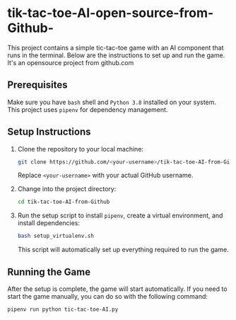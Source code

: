 # tik-tac-toe-AI-open-source-from-Github-

This project contains a simple tic-tac-toe game with an AI component that runs in the terminal. Below are the instructions to set up and run the game.
It's an opensource project from github.com

## Prerequisites

Make sure you have `bash` shell and `Python 3.8` installed on your system. This project uses `pipenv` for dependency management.

## Setup Instructions

1. Clone the repository to your local machine:

    ```sh
    git clone https://github.com/<your-username>/tik-tac-toe-AI-from-Github.git
    ```

    Replace `<your-username>` with your actual GitHub username.

2. Change into the project directory:

    ```sh
    cd tik-tac-toe-AI-from-Github
    ```

3. Run the setup script to install `pipenv`, create a virtual environment, and install dependencies:

    ```sh
    bash setup_virtualenv.sh
    ```

    This script will automatically set up everything required to run the game.

## Running the Game

After the setup is complete, the game will start automatically. If you need to start the game manually, you can do so with the following command:

```sh
pipenv run python tic-tac-toe-AI.py

